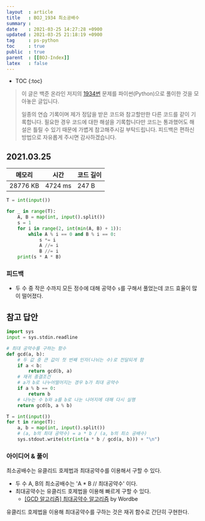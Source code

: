 ```yaml
---
layout  : article
title   : BOJ_1934 최소공배수
summary : 
date    : 2021-03-25 14:27:28 +0900
updated : 2021-03-25 21:18:19 +0900
tag     : ps-python
toc     : true
public  : true
parent  : [[BOJ-Index]]
latex   : false
---
```

* TOC
{:toc}

> 이 글은 백준 온라인 저지의 [1934번](https://www.acmicpc.net/problem/1934) 문제를 파이썬(Python)으로 풀이한 것을 모아놓은 글입니다.
>
> 일종의 연습 기록이며 제가 정답을 받은 코드와 참고할만한 다른 코드를 같이 기록합니다. 필요한 경우 코드에 대한 해설을 기록합니다만 코드는 통과했어도 해설은 틀릴 수 있기 때문에 가볍게 참고해주시길 부탁드립니다. 피드백은 편하신 방법으로 자유롭게 주시면 감사하겠습니다.

## 2021.03.25

| 메모리    | 시간    | 코드 길이 |
| --------- | ------- | --------- |
| 28776 KB  | 4724 ms | 247 B     |

```python
T = int(input())

for _ in range(T):
    A, B = map(int, input().split())
    s = 1
    for i in range(2, int(min(A, B) + 1)):
        while A % i == 0 and B % i == 0:
            s *= i
            A //= i
            B //= i
    print(s * A * B)
```

### 피드백

* 두 수 중 작은 수까지 모든 정수에 대해 공약수 `s`를 구해서 풀었는데 코드 효율이 많이 떨어졌다.

## 참고 답안

```python
import sys
input = sys.stdin.readline

# 최대 공약수를 구하는 함수
def gcd(a, b):
    # 두 값 중 큰 값이 첫 번째 인자(나뉘는 수)로 전달되게 함
    if a < b:
        return gcd(b, a)
    # 재귀 종결조건
    # a가 b로 나누어떨어지는 경우 b가 최대 공약수
    if a % b == 0:
        return b
    # 나누는 수 b와 a를 b로 나눈 나머지에 대해 다시 실행
    return gcd(b, a % b)

T = int(input())
for t in range(T):
    a, b = map(int, input().split())
    # (a, b의 최대 공약수) = a * b / (a, b의 최소 공배수)
    sys.stdout.write(str(int(a * b / gcd(a, b))) + "\n")
```

### 아이디어 & 풀이

최소공배수는 유클리드 호제법과 최대공약수를 이용해서 구할 수 있다.

* 두 수 A, B의 최소공배수는 'A * B // 최대공약수' 이다.
* 최대공약수는 유클리드 호제법을 이용해 빠르게 구할 수 있다.
    * [[GCD 알고리즘] 최대공약수 알고리즘](https://wordbe.tistory.com/entry/GCD-알고리즘-최대공약수-알고리즘) by Wordbe

유클리드 호제법을 이용해 최대공약수를 구하는 것은 재귀 함수로 간단히 구현한다.
